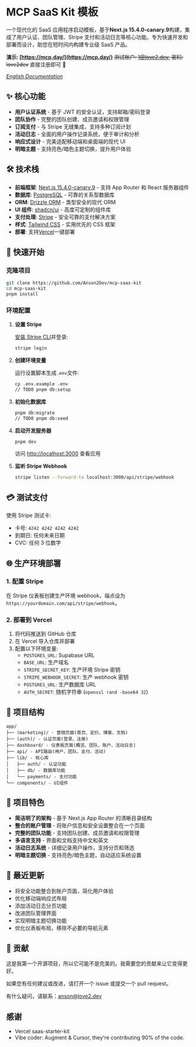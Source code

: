# MCP SaaS Kit 模板

一个现代化的 SaaS 应用程序启动模板，基于**Next.js 15.4.0-canary.9**构建，集成了用户认证、团队管理、Stripe 支付和活动日志等核心功能。专为快速开发和部署而设计，助您在短时间内构建专业级 SaaS 产品。

**演示: [https://mcp.day/](https://mcp.day/)**
~~测试账户: 1@love2.dev, 密码: love2dev~~ 直接注册即可 👻

_[English Documentation](README.md)_

## ✨ 核心功能

- **用户认证系统** - 基于 JWT 的安全认证，支持邮箱/密码登录
- **团队协作** - 完整的团队创建、成员邀请和权限管理
- **订阅支付** - 与 Stripe 无缝集成，支持多种订阅计划
- **活动日志** - 全面的用户操作记录系统，便于审计和分析
- **响应式设计** - 完美适配移动端和桌面端的现代 UI
- **明暗主题** - 支持亮色/暗色主题切换，提升用户体验

## 🛠️ 技术栈

- **前端框架**: [Next.js 15.4.0-canary.9](https://nextjs.org/) - 支持 App Router 和 React 服务器组件
- **数据库**: [PostgreSQL](https://www.postgresql.org/) - 可靠的关系型数据库
- **ORM**: [Drizzle ORM](https://orm.drizzle.team/) - 类型安全的现代 ORM
- **UI 组件**: [shadcn/ui](https://ui.shadcn.com/) - 高度可定制的组件库
- **支付处理**: [Stripe](https://stripe.com/) - 安全可靠的支付解决方案
- **样式**: [Tailwind CSS](https://tailwindcss.com/) - 实用优先的 CSS 框架
- **部署**: 支持[Vercel](https://vercel.com/)一键部署

## 🚀 快速开始

### 克隆项目

```bash
git clone https://github.com/Anson2Dev/mcp-saas-kit
cd mcp-saas-kit
pnpm install
```

### 环境配置

1. **设置 Stripe**

   [安装 Stripe CLI](https://docs.stripe.com/stripe-cli)并登录:

   ```bash
   stripe login
   ```

2. **创建环境变量**

   运行设置脚本生成`.env`文件:

   ```bash
   cp .env.example .env
   // TODO pnpm db:setup
   ```

3. **初始化数据库**

   ```bash
   pnpm db:migrate
   // TODO pnpm db:seed
   ```

4. **启动开发服务器**

   ```bash
   pnpm dev
   ```

   访问 [http://localhost:3000](http://localhost:3000) 查看应用

5. **监听 Stripe Webhook**

   ```bash
   stripe listen --forward-to localhost:3000/api/stripe/webhook
   ```

## 💳 测试支付

使用 Stripe 测试卡:

- 卡号: `4242 4242 4242 4242`
- 到期日: 任何未来日期
- CVC: 任何 3 位数字

## 🌐 生产环境部署

### 1. 配置 Stripe

在 Stripe 仪表板创建生产环境 webhook，端点设为`https://yourdomain.com/api/stripe/webhook`。

### 2. 部署到 Vercel

1. 将代码推送到 GitHub 仓库
2. 在 Vercel 导入仓库并部署
3. 配置以下环境变量:
   - `POSTGRES_URL`: Supabase URL
   - `BASE_URL`: 生产域名
   - `STRIPE_SECRET_KEY`: 生产环境 Stripe 密钥
   - `STRIPE_WEBHOOK_SECRET`: 生产 webhook 密钥
   - `POSTGRES_URL`: 生产数据库 URL
   - `AUTH_SECRET`: 随机字符串 (`openssl rand -base64 32`)

## 📂 项目结构

```
app/
├── (marketing)/ - 营销页面(首页、定价、博客、文档)
├── (auth)/ - 认证页面(登录、注册)
├── dashboard/ - 仪表板页面(概览、团队、账户、活动日志)
├── api/ - API路由(用户、团队、支付、活动)
├── lib/ - 核心库
│   ├── auth/ - 认证功能
│   ├── db/ - 数据库功能
│   └── payments/ - 支付功能
└── components/ - UI组件
```

## 🔑 项目特色

- **简洁明了的架构** - 基于 Next.js App Router 的清晰目录结构
- **整合的账户管理** - 将账户信息和安全设置整合在一个页面
- **完整的团队功能** - 支持团队创建、成员邀请和权限管理
- **多语言支持** - 界面和文档支持中文和英文
- **活动日志系统** - 详细记录用户操作，支持分页和筛选
- **明暗主题切换** - 支持亮色/暗色主题，自动适应系统设置

## 🔄 最近更新

- 将安全功能整合到账户页面，简化用户体验
- 优化移动端响应式布局
- 添加活动日志分页功能
- 改进团队管理界面
- 实现明暗主题切换功能
- 优化仪表板布局，移除不必要的导航元素

## 🤝 贡献

这是我第一个开源项目，所以它可能不是完美的。我需要您的贡献来让它变得更好。

如果您有任何建议或改进，请打开一个 issue 或提交一个 pull request。

有什么疑问，请联系：anson@love2.dev

## 感谢

- Vercel saas-starter-kit
- Vibe coder: Augment & Cursor, they're contributing 90% of the code.
